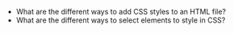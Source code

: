 - What are the different ways to add CSS styles to an HTML file?
- What are the different ways to select elements to style in CSS?
